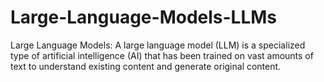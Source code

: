 # Large-Language-Models-LLMs
Large Language Models: A large language model (LLM) is a specialized type of artificial intelligence (AI) that has been trained on vast amounts of text to understand existing content and generate original content.

